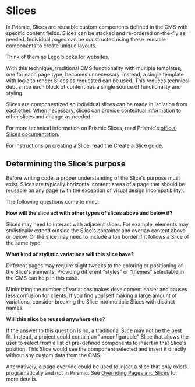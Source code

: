 # Slices

In Prismic, Slices are reusable custom components defined in the CMS with
specific content fields. Slices can be stacked and re-ordered on-the-fly as
needed. Individual pages can be constructed using these reusable components to
create unique layouts.

Think of them as Lego blocks for websites.

With this technique, traditional CMS functionality with multiple templates, one
for each page type, becomes unnecessary. Instead, a single template with logic
to render Slices as requested can be used. This reduces technical debt since
each block of content has a single source of functionality and styling.

Slices are componentized so individual slices can be made in isolation from
eachother. When necessary, slices can provide contextual information to other
slices and change as needed.

For more technical information on Prismic Slices, read Prismic's [official
Slices documentation][slices-docs].

For instructions on creating a Slice, read the
[Create a Slice](guide-create-a-slice.md) guide.

## Determining the Slice's purpose

Before writing code, a proper understanding of the Slice's purpose must exist.
Slices are typically horizontal content areas of a page that should be reusable
on any page (with the exception of visual design incompatibility).

The following questions come to mind:

**How will the slice act with other types of slices above and below it?**

Slices may need to interact with adjacent slices. For example, elements may
stylistically extend outside the Slice's container and overlap content above or
below. Or the slice may need to include a top border if it follows a Slice of
the same type.

**What kind of stylistic variations will this slice have?**

Different pages may require slight tweaks to the coloring or positioning of the
Slice's elements. Providing different "styles" or "themes" selectable in the CMS
can help in this case.

Minimizing the number of variations makes development easier and causes less
confusion for clients. If you find yourself making a large amount of variations,
consider breaking the Slice into multiple Slices with distinct names.

**Will this slice be reused anywhere else?**

If the answer to this question is no, a traditional Slice may not be the best
fit. Instead, a project could contain an "unconfigurable" Slice that allows the
user to select from a list of pre-defined components to insert in that Slice's
position. This Slice would see the component selected and insert it directly
without any custom data from the CMS.

Alternatively, a page override could be used to inject a slice that only exists
programatically and not in Prismic. See
[Overriding Pages and Slices](guide-overriding-pages-and-slices.md) for more
details.

[slices-docs]:
	https://user-guides.prismic.io/content-modeling-and-custom-types/field-reference/slices
